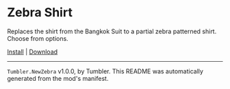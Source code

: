 # Zebra Shirt

Replaces the shirt from the Bangkok Suit to a partial zebra patterned shirt. Choose from options.

[Install](https://hitman-resources.netlify.app/smf-install-link/https://github.com/NeetBux-Hash/Tumbler.NewZebra/releases/latest/download/mod.framework.zip) | [Download](https://github.com/NeetBux-Hash/Tumbler.NewZebra/releases/latest/download/mod.framework.zip)

---

`Tumbler.NewZebra` v1.0.0, by Tumbler. This README was automatically generated from the mod's manifest.
